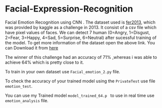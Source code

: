 # Facial-Expression-Recognition
Facial Emotion Recognition using CNN . The dataset used is <a href="https://www.kaggle.com/c/challenges-in-representation-learning-facial-expression-recognition-challenge/data">fer2013</a>,
which was provided by kaggle as a challenge in 2013. It consist of a csv file which have pixel values of 
faces. We can detect 7 human (0=Angry, 1=Disgust, 2=Fear, 3=Happy, 4=Sad, 5=Surprise, 6=Neutral) after sucessful 
training of the model. To get more information of the dataset open the above link. You can Download it from 
<a href="https://www.kaggle.com/deadskull7/fer2013">here</a>

The winner of this challenge had an accuracy of 71% ,whereas i was able to achieve 64% which is pretty close to it.

To train in your own dataset  use ```Facial_emotion_2.py``` file.

To check the accuracy of your trained model using the ```PrivateTest``` use file ```emotion_test```.

You can use my Trained model ```model_trained_64.p ``` to use in real time use ```emotion_analysis``` file.
